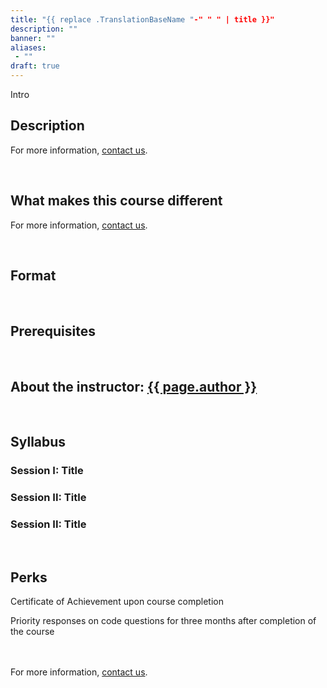 ```yaml
---
title: "{{ replace .TranslationBaseName "-" " " | title }}"
description: ""
banner: ""
aliases: 
 - ""
draft: true
---
```


Intro

## Description

For more information, [contact us](/contact).

<br>


## What makes this course different

For more information, [contact us](/contact).

<br>

## Format

<br>

## Prerequisites

<br>

## About the instructor: <a rel="author" href="/about#founder">{{ page.author }}</a>

<br>

## Syllabus

### Session I: Title

### Session II: Title

### Session II: Title

<br>

## Perks
Certificate of Achievement upon course completion

Priority responses on code questions for three months after completion of the course

<br><br>
For more information, [contact us](/contact).